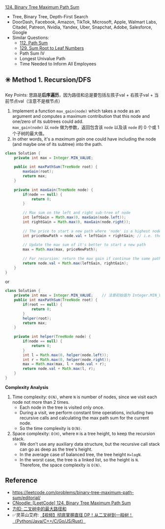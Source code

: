 [124. Binary Tree Maximum Path Sum](https://leetcode.com/problems/binary-tree-maximum-path-sum/)

* Tree, Binary Tree, Depth-First Search
* DoorDash, Facebook, Amazon, TikTok, Microsoft, Apple, Walmart Labs, Citadel, Patreon, Nvidia, Yandex, Uber, Snapchat, Adobe, Salesforce, Google
* Similar Questions:
    * [112. Path Sum](https://leetcode.com/problems/path-sum/)
    * [129. Sum Root to Leaf Numbers](https://leetcode.com/problems/sum-root-to-leaf-numbers/)
    * Path Sum IV
    * Longest Univalue Path
    * Time Needed to Inform All Employees
    
    
## ✳️ Method 1. Recursion/DFS

Key Points: 思路是**后序遍历**，因为路径和总是要包括左孩子val + 右孩子val + 当前节点val（注意不是根节点）

1. Implement a function `max_gain(node)` which takes a node as an argument and computes a 
   maximum contribution that this node and one/zero of its subtrees could add.  
   `max_gain(node)` 以 `node` 做为参数，返回包含该 `node` 以及该 `node` 的 0 个或 1 个子树的最大值。      
2. In other words, it's a *maximum gain* one could have including the node (and maybe one of its 
   subtree) into the path.

```java
class Solution {
    private int max = Integer.MIN_VALUE;
    
    public int maxPathSum(TreeNode root) {
        maxGain(root);
        return max;
    }
    
    private int maxGain(TreeNode node) {
        if(node == null) {
            return 0;
        }
        
        // Max sum on the left and right sub-tree of node
        int leftGain = Math.max(0, maxGain(node.left));
        int rightGain = Math.max(0, maxGain(node.right));
        
        // The price to start a new path where 'node' is a highest node
        int priceNewPath = node.val + leftGain + rightGain; // i.e. the subtree rooted at this node
        
        // Update the max sum of it's better to start a new path
        max = Math.max(max, priceNewPath);
        
        // For recursion: return the max gain if continue the same path
        return node.val + Math.max(leftGain, rightGain);
    }
}
```

or 
```java
class Solution {
    private int max = Integer.MIN_VALUE;    // 注意初始值为 Integer.MIN_VALUE, 因为最终结果可能为负值
    public int maxPathSum(TreeNode root) {
        if(root == null) {
            return 0;
        }
        helper(root);
        return max;
    }
    
    private int helper(TreeNode node) {
        if(node == null) {
            return 0;
        }
        int l = Math.max(0, helper(node.left));
        int r = Math.max(0, helper(node.right));
        max = Math.max(max, l + node.val + r);
        return node.val + Math.max(l, r);
    }
}
```

**Complexity Analysis**
1. Time complexity: `O(N)`, where `N` is number of nodes, since we visit each node not more than 2 times.
    * Each node in the tree is visited only once. 
    * During a visit, we perform constant time operations, including two recursive calls and calculating the max path sum for the current node. 
    * So the time complexity is `O(N)`.
2. Space complexity: `O(H)`, where `H` is a tree height, to keep the recursion stack. 
   * We don't use any auxiliary data structure, but the recursive call stack can go as deep as the tree's height. 
   * In the average case of balanced tree, the tree height `H=logN`.
   * In the worst case, the tree is a linked list, so the height is `N`. Therefore, the space complexity is `O(N)`.


## Reference
* https://leetcode.com/problems/binary-tree-maximum-path-sum/editorial/
* [CNoodle: [LeetCode] 124. Binary Tree Maximum Path Sum](https://www.cnblogs.com/cnoodle/p/12517278.html)
* [力扣: 二叉树中的最大路径和](https://leetcode.cn/problems/binary-tree-maximum-path-sum/solutions/297005/er-cha-shu-zhong-de-zui-da-lu-jing-he-by-leetcode-/)
* ✅灵茶山艾府: [【视频】彻底掌握直径 DP！从二叉树到一般树！（Python/Java/C++/C/Go/JS/Rust）](https://leetcode.cn/problems/binary-tree-maximum-path-sum/solutions/2227021/shi-pin-che-di-zhang-wo-zhi-jing-dpcong-n9s91/)
